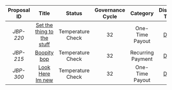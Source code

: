 | Proposal ID | Title | Status | Governance Cycle | Category | Discussion Thread | Data Backup | Voting | Total Votes | For | Against |
| :--: | :--: | :--: | :--: | :--: | :--: | :--: | :--: | :--: | :--: | :--: |
| _JBP-220_ | [Set the thing to the stuff](/GC32/JBP-220.md) | Temperature Check | 32 | One-Time Payout | [Discord](https://discord.com/channels/889377541675159602/964601032703352873/997610061872513035) | [IPFS](null) | [Snapshot](null) |  |  |  |
| _JBP-215_ | [Boopity bop](/GC32/JBP-215.md) | Temperature Check | 32 | Recurring Payment | [Discord](https://discord.com/channels/889377541675159602/964601032703352873/997610062887522404) | [IPFS](null) | [Snapshot](null) |  |  |  |
| _JBP-300_ | [Look Here Im new](/GC32/JBP-300.md) | Temperature Check | 32 | One-Time Payout | [Discord](https://discord.com/channels/889377541675159602/964601032703352873/997610063902556260) | [IPFS](https://gateway.pinata.cloud/ipfs/QmPqoJgZaJKb9Ayv2NvS6EkM8vQ5uJR2RnM82gFmexPQGq) | [Snapshot](https://snapshot.org/#/jbdao.eth/proposal/0x358f32a869a7d49ae598eb20372e019ffbb0e821381611fd2f70081e0e7a7657) |  |  |  |
